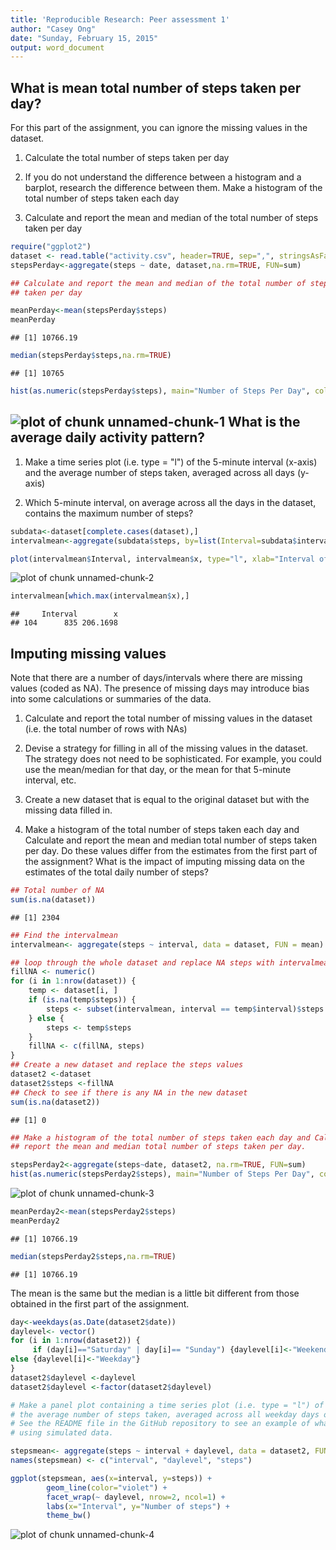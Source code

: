 ```yaml
---
title: 'Reproducible Research: Peer assessment 1'
author: "Casey Ong"
date: "Sunday, February 15, 2015"
output: word_document
---
```



What is mean total number of steps taken per day?
---

For this part of the assignment, you can ignore the missing values in the dataset.

  1. Calculate the total number of steps taken per day

  2. If you do not understand the difference between a histogram and a barplot, research the difference between them. Make a histogram of the total number of steps taken each day

  3. Calculate and report the mean and median of the total number of steps taken per day



```r
require("ggplot2")
dataset <- read.table("activity.csv", header=TRUE, sep=",", stringsAsFactors=FALSE, dec=".")
stepsPerday<-aggregate(steps ~ date, dataset,na.rm=TRUE, FUN=sum)

## Calculate and report the mean and median of the total number of steps 
## taken per day

meanPerday<-mean(stepsPerday$steps)
meanPerday
```

```
## [1] 10766.19
```

```r
median(stepsPerday$steps,na.rm=TRUE)
```

```
## [1] 10765
```

```r
hist(as.numeric(stepsPerday$steps), main="Number of Steps Per Day", col="red",xlab="Number of Steps",ylab="Frequency (days)")
```

![plot of chunk unnamed-chunk-1](figure/unnamed-chunk-1-1.png) 
What is the average daily activity pattern?
---

  1. Make a time series plot (i.e. type = "l") of the 5-minute interval (x-axis) and the average number of steps taken, averaged across all days (y-axis)

  2. Which 5-minute interval, on average across all the days in the dataset, contains the maximum number of steps?


```r
subdata<-dataset[complete.cases(dataset),]
intervalmean<-aggregate(subdata$steps, by=list(Interval=subdata$interval), FUN=mean)

plot(intervalmean$Interval, intervalmean$x, type="l", xlab="Interval of 5 mins", ylab="Average Steps")
```

![plot of chunk unnamed-chunk-2](figure/unnamed-chunk-2-1.png) 

```r
intervalmean[which.max(intervalmean$x),]
```

```
##     Interval        x
## 104      835 206.1698
```

Imputing missing values
---

Note that there are a number of days/intervals where there are missing values (coded as NA). The presence of missing days may introduce bias into some calculations or summaries of the data.

  1. Calculate and report the total number of missing values in the dataset (i.e. the total number of rows with NAs)

  2. Devise a strategy for filling in all of the missing values in the dataset. The strategy does not need to be sophisticated. For example, you could use the mean/median for that day, or the mean for that 5-minute interval, etc.

  3. Create a new dataset that is equal to the original dataset but with the missing data filled in.

  4. Make a histogram of the total number of steps taken each day and Calculate and report the mean and median total number of steps taken per day. Do these values differ from the estimates from the first part of the assignment? What is the impact of imputing missing data on the estimates of the total daily number of steps?



```r
## Total number of NA
sum(is.na(dataset))
```

```
## [1] 2304
```

```r
## Find the intervalmean
intervalmean<- aggregate(steps ~ interval, data = dataset, FUN = mean)

## loop through the whole dataset and replace NA steps with intervalmean step
fillNA <- numeric()
for (i in 1:nrow(dataset)) {
    temp <- dataset[i, ]
    if (is.na(temp$steps)) {
        steps <- subset(intervalmean, interval == temp$interval)$steps
    } else {
        steps <- temp$steps
    }
    fillNA <- c(fillNA, steps)
}
## Create a new dataset and replace the steps values
dataset2 <-dataset
dataset2$steps <-fillNA
## Check to see if there is any NA in the new dataset
sum(is.na(dataset2)) 
```

```
## [1] 0
```

```r
## Make a histogram of the total number of steps taken each day and Calculate and 
## report the mean and median total number of steps taken per day. 

stepsPerday2<-aggregate(steps~date, dataset2, na.rm=TRUE, FUN=sum)
hist(as.numeric(stepsPerday2$steps), main="Number of Steps Per Day", col="red",xlab="Number of Steps",ylab="Frequency (days)")
```

![plot of chunk unnamed-chunk-3](figure/unnamed-chunk-3-1.png) 

```r
meanPerday2<-mean(stepsPerday2$steps)
meanPerday2
```

```
## [1] 10766.19
```

```r
median(stepsPerday2$steps,na.rm=TRUE)
```

```
## [1] 10766.19
```
The mean is the same but the median is a little bit different from those obtained in the first part of the assignment.



```r
day<-weekdays(as.Date(dataset2$date))
daylevel<- vector()
for (i in 1:nrow(dataset2)) {
     if (day[i]=="Saturday" | day[i]== "Sunday") {daylevel[i]<-"Weekend"} 
else {daylevel[i]<-"Weekday"}
}
dataset2$daylevel <-daylevel
dataset2$daylevel <-factor(dataset2$daylevel)

# Make a panel plot containing a time series plot (i.e. type = "l") of the 5-minute interval (x-axis) and 
# the average number of steps taken, averaged across all weekday days or weekend days (y-axis). 
# See the README file in the GitHub repository to see an example of what this plot should look like 
# using simulated data.

stepsmean<- aggregate(steps ~ interval + daylevel, data = dataset2, FUN = mean)
names(stepsmean) <- c("interval", "daylevel", "steps")

ggplot(stepsmean, aes(x=interval, y=steps)) + 
        geom_line(color="violet") + 
        facet_wrap(~ daylevel, nrow=2, ncol=1) +
        labs(x="Interval", y="Number of steps") +
        theme_bw()
```

![plot of chunk unnamed-chunk-4](figure/unnamed-chunk-4-1.png) 


